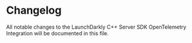 # Changelog

All notable changes to the LaunchDarkly C++ Server SDK OpenTelemetry Integration will be documented in this file.
